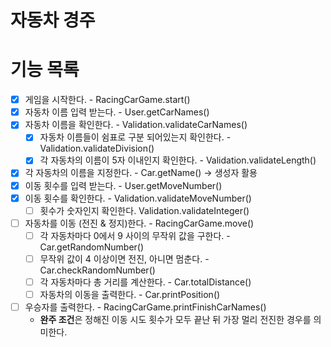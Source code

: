 자동차 경주
========

# 기능 목록
- [x] 게임을 시작한다. - RacingCarGame.start()
- [x] 자동차 이름 입력 받는다. - User.getCarNames()
- [x] 자동차 이름을 확인한다. - Validation.validateCarNames()
    - [x] 자동차 이름들이 쉼표로 구분 되어있는지 확인한다. - Validation.validateDivision()
    - [x] 각 자동차의 이름이 5자 이내인지 확인한다. - Validation.validateLength()
- [x] 각 자동차의 이름을 지정한다. - Car.getName() -> 생성자 활용
- [x] 이동 횟수를 입력 받는다. - User.getMoveNumber()
- [x] 이동 횟수를 확인한다. - Validation.validateMoveNumber()
    - [ ] 횟수가 숫자인지 확인한다. Validation.validateInteger()
- [ ] 자동차를 이동 (전진 & 정지)한다. - RacingCarGame.move()
    - [ ] 각 자동차마다 0에서 9 사이의 무작위 값을 구한다. - Car.getRandomNumber()
    - [ ] 무작위 값이 4 이상이면 전진, 아니면 멈춘다. - Car.checkRandomNumber()
    - [ ] 각 자동차마다 총 거리를 계산한다. - Car.totalDistance()
    - [ ] 자동차의 이동을 출력한다. - Car.printPosition()
- [ ] 우승자를 출력한다. - RacingCarGame.printFinishCarNames()
    - **완주 조건**은 정해진 이동 시도 횟수가 모두 끝난 뒤 가장 멀리 전진한 경우를 의미한다.